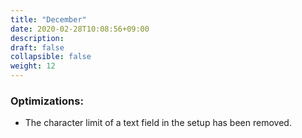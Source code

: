 ```yaml
---
title: "December"
date: 2020-02-28T10:08:56+09:00
description: 
draft: false
collapsible: false
weight: 12
---
```

### Optimizations:
- The character limit of a text field in the setup has been removed.